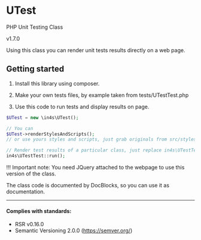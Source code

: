 # UTest
PHP Unit Testing Class

v1.7.0

Using this class you can render unit tests results directly on a web page.

## Getting started

1. Install this library using composer.

2. Make your own tests files, by example taken from tests/UTestTest.php

3. Use this code to run tests and display results on page.

```php
$UTest = new \in4s\UTest();

// You can
$UTest->renderStylesAndScripts();
// or use yours styles and scripts, just grab originals from src/styles.php and src/scripts.php

// Render test results of a particular class, just replace in4s\UTestTest to your test class name
in4s\UTestTest::run();
```
!!! Important note: You need JQuery attached to the webpage to use this version of the class.

The class code is documented by DocBlocks, so you can use it as documentation.

___
#### Complies with standards:

- RSR v0.16.0
- Semantic Versioning 2.0.0 (https://semver.org/)
